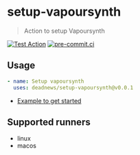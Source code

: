 # setup-vapoursynth

> Action to setup Vapoursynth

[![Test Action](https://github.com/DeadNews/setup-vapoursynth/actions/workflows/test-action.yml/badge.svg)](https://github.com/DeadNews/setup-vapoursynth/actions/workflows/test-action.yml)
[![pre-commit.ci](https://results.pre-commit.ci/badge/github/DeadNews/setup-vapoursynth/main.svg)](https://results.pre-commit.ci/latest/github/DeadNews/setup-vapoursynth/main)

## Usage

```yaml
- name: Setup vapoursynth
  uses: deadnews/setup-vapoursynth@v0.0.1
```

- [Example to get started](https://github.com/DeadNews/setup-vapoursynth/blob/main/.github/workflows/test-action.yml)

## Supported runners

- linux
- macos
